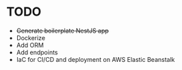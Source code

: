 # TODO

- ~~Generate boilerplate NestJS app~~
- Dockerize
- Add ORM
- Add endpoints
- IaC for CI/CD and deployment on AWS Elastic Beanstalk
